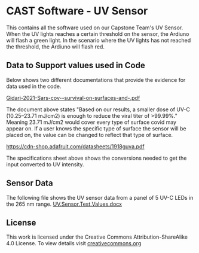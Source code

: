 # CAST Software - UV Sensor

This contains all the software used on our Capstone Team's UV Sensor. When the UV lights reaches a certain threshold on the sensor, the Ardiuno will flash a green light. In the scenario where the UV lights has not reached the threshold, the Ardiuno will flash red.

## Data to Support values used in Code

Below shows two different documentations that provide the evidence for data used in the code.

[Gidari-2021-Sars-cov--survival-on-surfaces-and-.pdf](https://github.com/CAST2022/CAST/files/8485068/Gidari-2021-Sars-cov--survival-on-surfaces-and-.pdf)

The document above states "Based on our results, a smaller dose of UV-C (10.25–23.71 mJ/cm2) is enough to reduce the viral titer of >99.99%." Meaning 23.71 mJ/cm2 would cover every type of surface covid may appear on. 
If a user knows the specific type of surface the sensor will be placed on, the value can be changed to reflect that type of surface.

https://cdn-shop.adafruit.com/datasheets/1918guva.pdf

The specifications sheet above shows the conversions needed to get the input converted to UV intensity.

## Sensor Data

The following file shows the UV sensor data from a panel of 5 UV-C LEDs in the 265 nm range.
[UV.Sensor.Test.Values.docx](https://github.com/CAST2022/CAST/files/8485109/UV.Sensor.Test.Values.docx)


## License
This work is licensed under the Creative Commons Attribution-ShareAlike 4.0 License. To view details visit [creativecommons.org](https://creativecommons.org/licenses/by-sa/4.0/legalcode)

